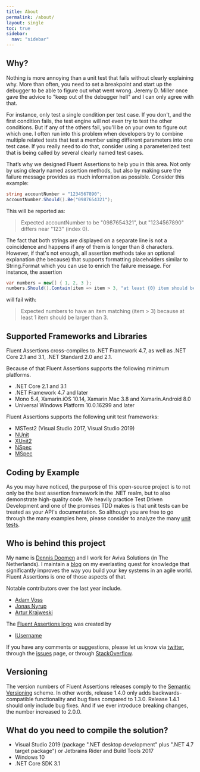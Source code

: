 ```yaml
---
title: About
permalink: /about/
layout: single
toc: true
sidebar:
  nav: "sidebar"
---
```


## Why?

Nothing is more annoying than a unit test that fails without clearly explaining why. More than often, you need to set a breakpoint and start up the debugger to be able to figure out what went wrong. Jeremy D. Miller once gave the advice to "keep out of the debugger hell" and I can only agree with that.

For instance, only test a single condition per test case. If you don't, and the first condition fails, the test engine will not even try to test the other conditions. But if any of the others fail, you'll be on your own to figure out which one. I often run into this problem when developers try to combine multiple related tests that test a member using different parameters into one test case. If you really need to do that, consider using a parameterized test that is being called by several clearly named test cases.

That’s why we designed Fluent Assertions to help you in this area. Not only by using clearly named assertion methods, but also by making sure the failure message provides as much information as possible. Consider this example:

```c#
string accountNumber = "1234567890";
accountNumber.Should().Be("0987654321");
```

This will be reported as:

> Expected accountNumber to be
"0987654321", but
"1234567890" differs near "123" (index 0).

The fact that both strings are displayed on a separate line is not a coincidence and happens if any of them is longer than 8 characters. However, if that's not enough, all assertion methods take an optional explanation (the because) that supports formatting placeholders similar to String.Format which you can use to enrich the failure message. For instance, the assertion

```c#
var numbers = new[] { 1, 2, 3 };
numbers.Should().Contain(item => item > 3, "at least {0} item should be larger than 3", 1);
```

will fail with:

> Expected numbers to have an item matching (item > 3) because at least 1 item should be larger than 3.

## Supported Frameworks and Libraries

Fluent Assertions cross-compiles to .NET Framework 4.7, as well as .NET Core 2.1 and 3.1, .NET Standard 2.0 and 2.1.

Because of that Fluent Assertions supports the following minimum platforms.
*   .NET Core 2.1 and 3.1
*   .NET Framework 4.7 and later
*   Mono 5.4, Xamarin.iOS 10.14, Xamarin.Mac 3.8 and Xamarin.Android 8.0
*   Universal Windows Platform 10.0.16299 and later

Fluent Assertions supports the following unit test frameworks:

*   MSTest2 (Visual Studio 2017, Visual Studio 2019)
*   [NUnit](http://www.nunit.org/)
*   [XUnit2](https://github.com/xunit/xunit/releases)
*   [NSpec](http://nspec.org/)
*   [MSpec](https://github.com/machine/machine.specifications)

## Coding by Example ##
As you may have noticed, the purpose of this open-source project is to not only be the best assertion framework in the .NET realm, but to also demonstrate high-quality code.
We heavily practice Test Driven Development and one of the promises TDD makes is that unit tests can be treated as your API's documentation.
So although you are free to go through the many examples here, please consider to analyze the many [unit tests](https://github.com/fluentassertions/fluentassertions/tree/master/Tests/Shared.Specs).

## Who is behind this project

My name is [Dennis Doomen](https://twitter.com/ddoomen) and I work for Aviva Solutions (in The Netherlands). I maintain a [blog](http://www.continuousimprover.com/) on my everlasting quest for knowledge that significantly improves the way you build your key systems in an agile world. Fluent Assertions is one of those aspects of that.

Notable contributors over the last year include.

* [Adam Voss](https://github.com/adamvoss)
* [Jonas Nyrup](https://github.com/jnyrup)
* [Artur Krajweski](https://github.com/krajek)

The [Fluent Assertions logo](./logo/fluent_assertions.svg) was created by

* [IUsername](https://github.com/IUsername)

If you have any comments or suggestions, please let us know via [twitter](https://twitter.com/search?q=fluentassertions&src=typd), through the [issues](https://github.com/dennisdoomen/FluentAssertions/issues) page, or through [StackOverflow](http://stackoverflow.com/questions/tagged/fluent-assertions).

## Versioning

The version numbers of Fluent Assertions releases comply to the [Semantic Versioning](http://semver.org/) scheme. In other words, release 1.4.0 only adds backwards-compatible functionality and bug fixes compared to 1.3.0. Release 1.4.1 should only include bug fixes. And if we ever introduce breaking changes, the number increased to 2.0.0.

## What do you need to compile the solution?

* Visual Studio 2019 (package ".NET desktop development" plus ".NET 4.7 target package") or Jetbrains Rider and Build Tools 2017
* Windows 10
* .NET Core SDK 3.1
